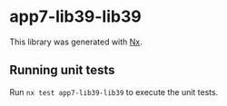 # app7-lib39-lib39

This library was generated with [Nx](https://nx.dev).

## Running unit tests

Run `nx test app7-lib39-lib39` to execute the unit tests.
